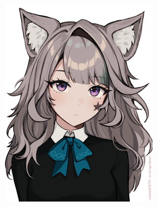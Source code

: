 [//]: # (https://www.pixiv.net/en/users/20570431/)

<p align="center">
    <img src="resources/lynette_111370163_p0.png" alt="lynette_portrait" width="480"/>
</p>
